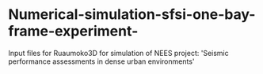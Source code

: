 # Numerical-simulation-sfsi-one-bay-frame-experiment-
Input files for Ruaumoko3D for simulation of NEES project: 'Seismic performance assessments in dense urban environments'
